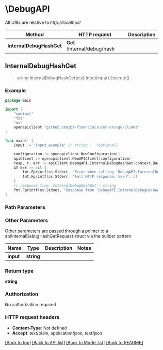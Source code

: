 # \DebugAPI

All URIs are relative to *http://localhost*

Method | HTTP request | Description
------------- | ------------- | -------------
[**InternalDebugHashGet**](DebugAPI.md#InternalDebugHashGet) | **Get** /internal/debug/hash | 



## InternalDebugHashGet

> string InternalDebugHashGet(ctx).Input(input).Execute()



### Example

```go
package main

import (
	"context"
	"fmt"
	"os"
	openapiclient "github.com/pi-financial/user-srv/go-client"
)

func main() {
	input := "input_example" // string |  (optional)

	configuration := openapiclient.NewConfiguration()
	apiClient := openapiclient.NewAPIClient(configuration)
	resp, r, err := apiClient.DebugAPI.InternalDebugHashGet(context.Background()).Input(input).Execute()
	if err != nil {
		fmt.Fprintf(os.Stderr, "Error when calling `DebugAPI.InternalDebugHashGet``: %v\n", err)
		fmt.Fprintf(os.Stderr, "Full HTTP response: %v\n", r)
	}
	// response from `InternalDebugHashGet`: string
	fmt.Fprintf(os.Stdout, "Response from `DebugAPI.InternalDebugHashGet`: %v\n", resp)
}
```

### Path Parameters



### Other Parameters

Other parameters are passed through a pointer to a apiInternalDebugHashGetRequest struct via the builder pattern


Name | Type | Description  | Notes
------------- | ------------- | ------------- | -------------
 **input** | **string** |  | 

### Return type

**string**

### Authorization

No authorization required

### HTTP request headers

- **Content-Type**: Not defined
- **Accept**: text/plain, application/json, text/json

[[Back to top]](#) [[Back to API list]](../README.md#documentation-for-api-endpoints)
[[Back to Model list]](../README.md#documentation-for-models)
[[Back to README]](../README.md)

